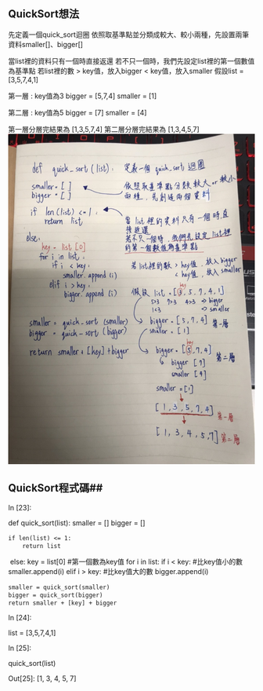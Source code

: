 ## QuickSort想法 ##
先定義一個quick_sort迴圈
依照取基準點並分類成較大、較小兩種，先設置兩筆資料smaller[]、bigger[]

當list裡的資料只有一個時直接返還
若不只一個時，我們先設定list裡的第一個數值為基準點
若list裡的數 > key值，放入bigger
            < key值，放入smaller
假設list = [3,5,7,4,1]

第一層 :
key值為3
bigger = [5,7,4]
smaller = [1]

第二層 : 
key值為5
bigger = [7]
smaller = [4]

第一層分層完結果為 [1,3,5,7,4]
第二層分層完結果為 [1,3,4,5,7]
![image](https://github.com/06170230/lulu/blob/master/image/quicksort.jpg)

## QuickSort程式碼##
In [23]:


def quick_sort(list): 
    smaller = []
    bigger = []
    
    if len(list) <= 1:
        return list
​
    else:
        key = list[0] #第一個數為key值
        for i in list:
            if i < key: #比key值小的數
                smaller.append(i)
            elif i > key: #比key值大的數
                bigger.append(i)
         
    smaller = quick_sort(smaller)
    bigger = quick_sort(bigger)
    return smaller + [key] + bigger



In [24]:


list = [3,5,7,4,1]



In [25]:


quick_sort(list)


Out[25]:
[1, 3, 4, 5, 7]



